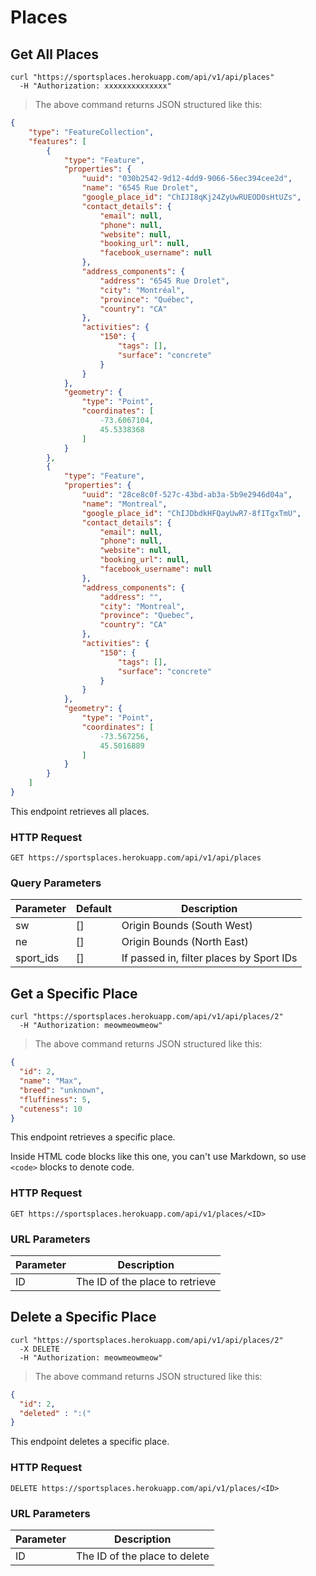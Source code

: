 # Places

## Get All Places

```shell
curl "https://sportsplaces.herokuapp.com/api/v1/api/places"
  -H "Authorization: xxxxxxxxxxxxxx"
```

> The above command returns JSON structured like this:

```json
{
    "type": "FeatureCollection",
    "features": [
        {
            "type": "Feature",
            "properties": {
                "uuid": "030b2542-9d12-4dd9-9066-56ec394cee2d",
                "name": "6545 Rue Drolet",
                "google_place_id": "ChIJI8qKj24ZyUwRUEOD0sHtUZs",
                "contact_details": {
                    "email": null,
                    "phone": null,
                    "website": null,
                    "booking_url": null,
                    "facebook_username": null
                },
                "address_components": {
                    "address": "6545 Rue Drolet",
                    "city": "Montréal",
                    "province": "Québec",
                    "country": "CA"
                },
                "activities": {
                    "150": {
                        "tags": [],
                        "surface": "concrete"
                    }
                }
            },
            "geometry": {
                "type": "Point",
                "coordinates": [
                    -73.6067104,
                    45.5338368
                ]
            }
        },
        {
            "type": "Feature",
            "properties": {
                "uuid": "28ce8c0f-527c-43bd-ab3a-5b9e2946d04a",
                "name": "Montreal",
                "google_place_id": "ChIJDbdkHFQayUwR7-8fITgxTmU",
                "contact_details": {
                    "email": null,
                    "phone": null,
                    "website": null,
                    "booking_url": null,
                    "facebook_username": null
                },
                "address_components": {
                    "address": "",
                    "city": "Montreal",
                    "province": "Quebec",
                    "country": "CA"
                },
                "activities": {
                    "150": {
                        "tags": [],
                        "surface": "concrete"
                    }
                }
            },
            "geometry": {
                "type": "Point",
                "coordinates": [
                    -73.567256,
                    45.5016889
                ]
            }
        }
    ]
}
```

This endpoint retrieves all places.

### HTTP Request

`GET https://sportsplaces.herokuapp.com/api/v1/api/places`

### Query Parameters

Parameter | Default | Description
--------- | ------- | -----------
sw | [] | Origin Bounds (South West)
ne | [] | Origin Bounds (North East)
sport_ids | [] | If passed in, filter places by Sport IDs

<!--<aside class="success">
Remember — a happy place is an authenticated place!
</aside> -->

## Get a Specific Place

```shell
curl "https://sportsplaces.herokuapp.com/api/v1/api/places/2"
  -H "Authorization: meowmeowmeow"
```

> The above command returns JSON structured like this:

```json
{
  "id": 2,
  "name": "Max",
  "breed": "unknown",
  "fluffiness": 5,
  "cuteness": 10
}
```

This endpoint retrieves a specific place.

<aside class="warning">Inside HTML code blocks like this one, you can't use Markdown, so use <code>&lt;code&gt;</code> blocks to denote code.</aside>

### HTTP Request

`GET https://sportsplaces.herokuapp.com/api/v1/places/<ID>`

### URL Parameters

Parameter | Description
--------- | -----------
ID | The ID of the place to retrieve

## Delete a Specific Place

```shell
curl "https://sportsplaces.herokuapp.com/api/v1/api/places/2"
  -X DELETE
  -H "Authorization: meowmeowmeow"
```

> The above command returns JSON structured like this:

```json
{
  "id": 2,
  "deleted" : ":("
}
```

This endpoint deletes a specific place.

### HTTP Request

`DELETE https://sportsplaces.herokuapp.com/api/v1/places/<ID>`

### URL Parameters

Parameter | Description
--------- | -----------
ID | The ID of the place to delete
